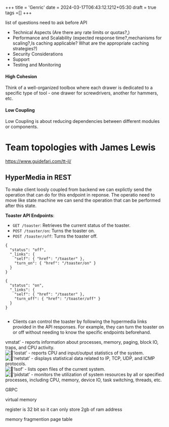 +++
title = 'Genric'
date = 2024-03-17T06:43:12.1212+05:30
draft = true
tags =[]
+++ 

list of questions need to ask before API
- Technical Aspects (Are there any rate limits or quotas?,)
-  Performance and Scalability (expected response time?,mechanisms for scaling?,Is caching applicable? What are the appropriate caching strategies?)
- Security Considerations 
- Support 
- Testing and Monitoring

#### High Cohesion
Think of a well-organized toolbox where each drawer is dedicated to a specific type of tool - one drawer for screwdrivers, another for hammers, etc.

#### Low Coupling
Low Coupling is about reducing dependencies between different modules or components.


# Team topologies with James Lewis
https://www.guidefari.com/tt-jl/



## HyperMedia in REST

To make client loosly coupled from backend we can explictly send the operation that can do for this endpoint in reponse.
The operatio need to move like state machine we can send the operation that can be performed after this state.

**Toaster API Endpoints**:
- `GET /toaster`: Retrieves the current status of the toaster.
- `POST /toaster/on`: Turns the toaster on.
- `POST /toaster/off`: Turns the toaster off.
```
{
  "status": "off",
  "_links": {
    "self": { "href": "/toaster" },
    "turn_on": { "href": "/toaster/on" }
  }
}

{
  "status": "on",
  "_links": {
    "self": { "href": "/toaster" },
    "turn_off": { "href": "/toaster/off" }
  }
}


```
- Clients can control the toaster by following the hypermedia links provided in the API responses. For example, they can turn the toaster on or off without needing to know the specific endpoints beforehand.



vmstat’ - reports information about processes, memory, paging, block IO, traps, and CPU activity.  
![:small_blue_diamond:](https://a.slack-edge.com/production-standard-emoji-assets/14.0/google-medium/1f539.png)‘iostat’ - reports CPU and input/output statistics of the system.  
![:small_blue_diamond:](https://a.slack-edge.com/production-standard-emoji-assets/14.0/google-medium/1f539.png)‘netstat’ - displays statistical data related to IP, TCP, UDP, and ICMP protocols.  
![:small_blue_diamond:](https://a.slack-edge.com/production-standard-emoji-assets/14.0/google-medium/1f539.png)‘lsof’ - lists open files of the current system.  
![:small_blue_diamond:](https://a.slack-edge.com/production-standard-emoji-assets/14.0/google-medium/1f539.png)‘pidstat’ - monitors the utilization of system resources by all or specified processes, including CPU, memory, device IO, task switching, threads, etc.


GRPC


virtual memory

register is 32 bit so it can only store 2gb of ram address

memory fragmention
page table